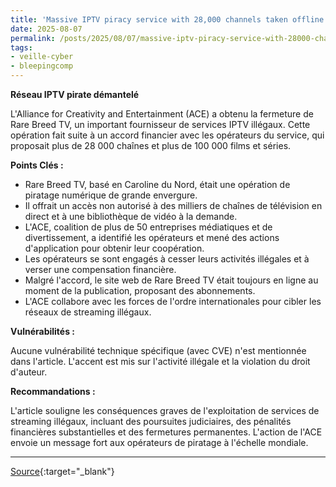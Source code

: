 ```yaml
---
title: 'Massive IPTV piracy service with 28,000 channels taken offline'
date: 2025-08-07
permalink: /posts/2025/08/07/massive-iptv-piracy-service-with-28000-channels-taken-offline/
tags:
- veille-cyber
- bleepingcomp
---
```

**Réseau IPTV pirate démantelé**

L'Alliance for Creativity and Entertainment (ACE) a obtenu la fermeture de Rare Breed TV, un important fournisseur de services IPTV illégaux. Cette opération fait suite à un accord financier avec les opérateurs du service, qui proposait plus de 28 000 chaînes et plus de 100 000 films et séries.

**Points Clés :**

*   Rare Breed TV, basé en Caroline du Nord, était une opération de piratage numérique de grande envergure.
*   Il offrait un accès non autorisé à des milliers de chaînes de télévision en direct et à une bibliothèque de vidéo à la demande.
*   L'ACE, coalition de plus de 50 entreprises médiatiques et de divertissement, a identifié les opérateurs et mené des actions d'application pour obtenir leur coopération.
*   Les opérateurs se sont engagés à cesser leurs activités illégales et à verser une compensation financière.
*   Malgré l'accord, le site web de Rare Breed TV était toujours en ligne au moment de la publication, proposant des abonnements.
*   L'ACE collabore avec les forces de l'ordre internationales pour cibler les réseaux de streaming illégaux.

**Vulnérabilités :**

Aucune vulnérabilité technique spécifique (avec CVE) n'est mentionnée dans l'article. L'accent est mis sur l'activité illégale et la violation du droit d'auteur.

**Recommandations :**

L'article souligne les conséquences graves de l'exploitation de services de streaming illégaux, incluant des poursuites judiciaires, des pénalités financières substantielles et des fermetures permanentes. L'action de l'ACE envoie un message fort aux opérateurs de piratage à l'échelle mondiale.

---
[Source](https://www.bleepingcomputer.com/news/technology/massive-illegal-iptv-service-provider-rare-breed-tv-taken-offline/){:target="_blank"}
